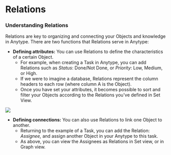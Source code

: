 # Relations

### Understanding Relations <a href="#understanding-relations" id="understanding-relations"></a>

Relations are key to organizing and connecting your Objects and knowledge in Anytype. There are two functions that Relations serve in Anytype:

* **Defining attributes:** You can use Relations to define the characteristics of a certain Object.
  * For example, when creating a Task in Anytype, you can add Relations such as _Status_: Done/Not Done, or _Priority_: Low, Medium, or High.
  * If we were to imagine a database, Relations represent the column headers to each row (where column A is the Object).
  * Once you have set your attributes, it becomes possible to sort and filter your Objects according to the Relations you've defined in Set View.

![](https://files.gitbook.com/v0/b/gitbook-x-prod.appspot.com/o/spaces%2FMBWIxXziUmcK7h7uvLnI%2Fuploads%2F79DbEaExZn85mNW3Ifsz%2Fimage.png?alt=media\&token=4813e44e-2291-4fe5-9832-6dac24823967)

* **Defining connections:** You can also use Relations to link one Object to another.
  * Returning to the example of a Task, you can add the Relation: _Assignee,_ and assign another Object in your Anytype to this task.
  * As above, you can view the Assignees as Relations in Set view, or in Graph view.
